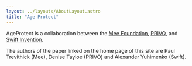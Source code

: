 ```yaml
---
layout: ../layouts/AboutLayout.astro
title: "Age Protect"
---
```


AgeProtect is a collaboration between the [Mee Foundation](https://mee.foundation), [PRIVO](https://privo.com), and [Swift Invention](https://swiftinvention.com). 

The authors of the paper linked on the home page of this site are Paul Trevithick (Mee), Denise Tayloe (PRIVO) and Alexander Yuhimenko (Swift).
